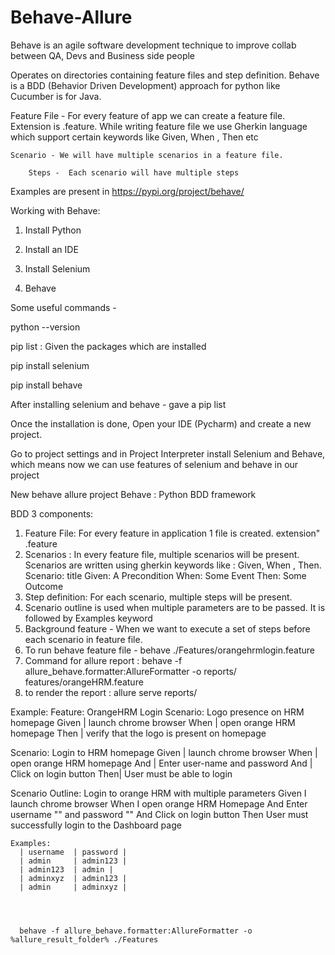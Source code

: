 # Behave-Allure
 Behave is an agile software development technique to improve collab between QA, Devs and Business side people

Operates on directories containing feature files and step definition. Behave is a BDD (Behavior Driven Development) approach for python like Cucumber is for Java.

Feature File - For every feature of app we can create a feature file. Extension is .feature. While writing feature file we use Gherkin language which support certain keywords like Given, When , Then etc 

    Scenario - We will have multiple scenarios in a feature file.

        Steps -  Each scenario will have multiple steps

Examples are present in https://pypi.org/project/behave/

Working with Behave:

1. Install Python

2. Install an IDE

3. Install Selenium

4. Behave

Some useful commands -

python --version

pip list : Given the packages which are installed

pip install selenium 

pip install behave

After installing selenium and behave - gave a pip list

Once the installation is done, Open your IDE (Pycharm) and create a new project.

Go to project settings and in Project Interpreter install Selenium and Behave, which means now we can use features of selenium and behave in our project
 




New behave allure project
Behave : Python BDD framework

BDD 3 components:

1. Feature File: For every feature in application 1 file is created. extension" .feature
2. Scenarios : In every feature file, multiple scenarios will be present. Scenarios are written using gherkin keywords like : Given, When , Then.
	Scenario: title
		Given: A Precondition
		When: Some Event
		Then: Some Outcome
3. Step definition: For each scenario, multiple steps will be present.
4. Scenario outline is used when multiple parameters are to be passed. It is followed by Examples keyword
5. Background feature - When we want to execute a set of steps before each scenario in feature file.
6. To run behave feature file - behave ./Features/orangehrmlogin.feature
7. Command for allure report : behave -f allure_behave.formatter:AllureFormatter -o reports/ features/orangeHRM.feature
8. to render the report : allure serve reports/


Example:
Feature: OrangeHRM Login
Scenario: Logo presence on HRM homepage
	Given | launch chrome browser
	When |	open orange HRM homepage
	Then | verify that the logo is present on homepage

Scenario: Login to HRM homepage
	Given | launch chrome browser
	When |	open orange HRM homepage
	And | Enter user-name and password
	And | Click on login button
	Then| User must be able to login
	

Scenario Outline: Login to orange HRM with multiple parameters
    Given I launch chrome browser
    When I open orange HRM Homepage
    And Enter username "<username>" and password "<password>"
    And Click on login button
    Then User must successfully login to the Dashboard page

    Examples:
      | username  | password |
      | admin     | admin123 |
      | admin123  | admin |
      | adminxyz  | admin123 |
      | admin     | adminxyz |	
	  
	  
	  
	  
	  behave -f allure_behave.formatter:AllureFormatter -o %allure_result_folder% ./Features
